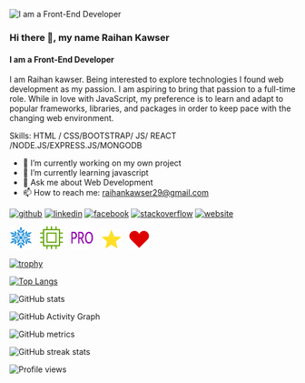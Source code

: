 
![I am a Front-End Developer](https://i.ibb.co/6rcZFMC/Raihan-kawser.png)
### Hi there 👋, my name Raihan Kawser
#### I am a Front-End Developer
I am Raihan kawser. Being interested to explore technologies I found web development as my passion. I am aspiring to bring that passion to a full-time role.
While in love with JavaScript, my preference is to learn and adapt to popular frameworks, libraries, and packages in order to keep pace with the changing web environment.

Skills: HTML / CSS/BOOTSTRAP/ JS/ REACT /NODE.JS/EXPRESS.JS/MONGODB

- 🔭 I’m currently working on  my own project 
- 🌱 I’m currently learning javascript 
- 💬 Ask me about Web Development 
- 📫 How to reach me: raihankawser29@gmail.com 

[<img src='https://cdn.jsdelivr.net/npm/simple-icons@3.0.1/icons/github.svg' alt='github' height='40'>](https://github.com/https://github.com/rkawser)  [<img src='https://cdn.jsdelivr.net/npm/simple-icons@3.0.1/icons/linkedin.svg' alt='linkedin' height='40'>](https://www.linkedin.com/in/https://www.linkedin.com/in/raihan-kawser//)  [<img src='https://cdn.jsdelivr.net/npm/simple-icons@3.0.1/icons/facebook.svg' alt='facebook' height='40'>](https://www.facebook.com/https://www.facebook.com/raihan.kawsar.9)  [<img src='https://cdn.jsdelivr.net/npm/simple-icons@3.0.1/icons/stackoverflow.svg' alt='stackoverflow' height='40'>](https://stackoverflow.com/users/https://stackoverflow.com/users/17221069/raihan-kawser)  [<img src='https://cdn.jsdelivr.net/npm/simple-icons@3.0.1/icons/icloud.svg' alt='website' height='40'>](https://angry-mclean-9918f0.netlify.app/)  

<a href='https://archiveprogram.github.com/'><img src='https://raw.githubusercontent.com/acervenky/animated-github-badges/master/assets/acbadge.gif' width='40' height='40'></a> <a href='https://docs.github.com/en/developers'><img src='https://raw.githubusercontent.com/acervenky/animated-github-badges/master/assets/devbadge.gif' width='40' height='40'></a> <a href='https://github.com/pricing'><img src='https://raw.githubusercontent.com/acervenky/animated-github-badges/master/assets/pro.gif' width='40' height='40'></a> <a href='https://stars.github.com/'><img src='https://raw.githubusercontent.com/acervenky/animated-github-badges/master/assets/starbadge.gif' width='35' height='35'></a> <a href='https://docs.github.com/en/github/supporting-the-open-source-community-with-github-sponsors'><img src='https://raw.githubusercontent.com/acervenky/animated-github-badges/master/assets/sponsorbadge.gif' width='35' height='35'></a> 

[![trophy](https://github-profile-trophy.vercel.app/?username=rkawser)](https://github.com/ryo-ma/github-profile-trophy)

[![Top Langs](https://github-readme-stats.vercel.app/api/top-langs/?username=rkawser)](https://github.com/anuraghazra/github-readme-stats)

![GitHub stats](https://github-readme-stats.vercel.app/api?username=rkawser&show_icons=true)  

![GitHub Activity Graph](https://activity-graph.herokuapp.com/graph?username=rkawser)  

![GitHub metrics](https://metrics.lecoq.io/rkawser)  

![GitHub streak stats](https://github-readme-streak-stats.herokuapp.com/?user=rkawser)  

![Profile views](https://gpvc.arturio.dev/rkawser)  
